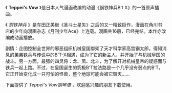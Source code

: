 

《 **Teppei's Vow** 》是日本人气漫画改编的动漫《钢铁神兵B't X》的一首原声插曲。

  

《 _钢铁神兵_
》是车田正美继《圣斗士星矢》之后的又一精致巨作，漫画在角川书店的少年向漫画杂志《月刊少年Ace》上连载。漫画共16册，已经完结。本作亦改编成动画播放。

  

剧情：企图控制全世界的邪恶组织机械皇国绑架了天才科学家高宫钢太郎，得知消息的弟弟铁兵与传说中的B'T-X相遇，成为了它的新主人，并开始了与机械皇国的战斗。另一方面，最强的四灵将：龙、凤、北斗，为了解开对机械皇帝的疑惑而与铁兵一起上路。不过，在皇国诞生的究极B'T拉法路是一个几乎没有弱点的B'T，它正开始变化成一只可怕的怪兽，整个地球可能会被它毁灭……

  

下面提供了 _Teppei's Vow钢琴谱_ ，欢迎感兴趣的朋友下载使用。

